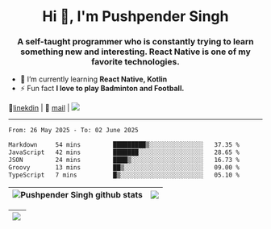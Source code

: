 <h1 align="center">Hi 👋, I'm Pushpender Singh</h1>
<h3 align="center">A self-taught programmer who is constantly trying to learn something new and interesting. React Native is one of my favorite technologies.</h3>

- 🌱 I’m currently learning **React Native, Kotlin**
- ⚡ Fun fact **I love to play Badminton and Football.**

👔[linekdin](https://www.linkedin.com/in/pushpender-singh-240061202/) | 📧 [mail](mailto:pushpendersingh694@gmail.com) | 
<a href="https://github.com/pushpender-singh-ap/pushpender-singh-ap">
    <img src="https://komarev.com/ghpvc/?username=pushpender-singh-ap&style=for-the-badge">
</a>


---

<!--START_SECTION:waka-->

```txt
From: 26 May 2025 - To: 02 June 2025

Markdown     54 mins         █████████▒░░░░░░░░░░░░░░░   37.35 %
JavaScript   42 mins         ███████░░░░░░░░░░░░░░░░░░   28.65 %
JSON         24 mins         ████▒░░░░░░░░░░░░░░░░░░░░   16.73 %
Groovy       13 mins         ██▒░░░░░░░░░░░░░░░░░░░░░░   09.00 %
TypeScript   7 mins          █▒░░░░░░░░░░░░░░░░░░░░░░░   05.10 %
```

<!--END_SECTION:waka-->


| <a><img align="center" src="https://github-readme-stats-iota-ecru-15.vercel.app/api?username=pushpender-singh-ap&show_icons=true&include_all_commits=true&theme=buefy&hide_border=true" alt="Pushpender Singh github stats" /></a> | <a><img align="center" src="https://github-readme-stats-iota-ecru-15.vercel.app/api/top-langs/?username=pushpender-singh-ap&layout=compact&theme=buefy&hide_border=true" /></a> |
| ------------- | ------------- |

| <a> <img align="left" src="https://github-readme-streak-stats.herokuapp.com/?user=pushpender-singh-ap" /></br> </a> |
| ------------- |
